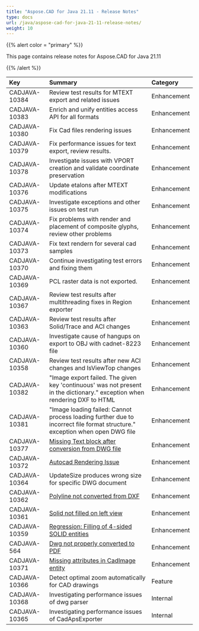 ```yaml
---
title: "Aspose.CAD for Java 21.11 - Release Notes"
type: docs
url: /java/aspose-cad-for-java-21-11-release-notes/
weight: 10
---
```


{{% alert color = "primary" %}}

This page contains release notes for Aspose.CAD for Java 21.11

{{% /alert %}}


|**Key**|**Summary**|**Category**|
| :- | :- | :- |
| CADJAVA-10384 | Review test results for MTEXT export and related issues | Enhancement |
| CADJAVA-10383 | Enrich and unify entities access API for all formats | Enhancement |
| CADJAVA-10380 | Fix Cad files rendering issues | Enhancement |
| CADJAVA-10379 | Fix performance issues for text export, review results. | Enhancement |
| CADJAVA-10378 | Investigate issues with VPORT creation and validate coordinate preservation | Enhancement |
| CADJAVA-10376 | Update etalons after MTEXT modifications | Enhancement |
| CADJAVA-10375 | Investigate exceptions and other issues on test run | Enhancement |
| CADJAVA-10374 | Fix problems with render and placement of composite glyphs, review other problems | Enhancement |
| CADJAVA-10373 | Fix text rendern for several cad samples | Enhancement |
| CADJAVA-10370 | Continue investigating test errors and fixing them | Enhancement |
| CADJAVA-10369 | PCL raster data is not exported. | Enhancement |
| CADJAVA-10367 | Review test results after multithreading fixes in Region exporter | Enhancement |
| CADJAVA-10363 | Review test results after Solid/Trace and ACI changes | Enhancement |
| CADJAVA-10360 | Investigate cause of hangups on export to OBJ with cadnet-8223 file | Enhancement |
| CADJAVA-10358 | Review test results after new ACI changes and IsViewTop changes | Enhancement |
| CADJAVA-10382 |  "Image export failed. The given key 'continuous' was not present in the dictionary." exception when rendering DXF to HTML | Enhancement |
| CADJAVA-10381 | "Image loading failed: Cannot process loading further due to incorrect file format structure." exception when open DWG file | Enhancement |
| CADJAVA-10377 | [Missing Text block after conversion from DWG file](https://forum.aspose.com/t/missing-text-block-after-conversion-from-dwg-file/233991/3) | Enhancement |
| CADJAVA-10372 | [Autocad Rendering Issue](https://forum.aspose.com/t/autocad-rendering-issue/234402/3) | Enhancement |
| CADJAVA-10364 | UpdateSize produces wrong size for specific DWG document | Enhancement |
| CADJAVA-10362 | [Polyline not converted from DXF](https://forum.aspose.com/t/polyline-not-converted-from-dxf/235706) | Enhancement |
| CADJAVA-10361 | [Solid not filled on left view](https://forum.aspose.com/t/solid-not-filled-on-left-view/235870) | Enhancement |
| CADJAVA-10359 | [Regression: Filling of 4-sided SOLID entities](https://forum.aspose.com/t/solid-not-filled-on-left-view/235870/2) | Enhancement |
| CADJAVA-564 | [Dwg not properly converted to PDF](https://forum.aspose.com/t/aspose-cad-for-java/203657) | Enhancement |
| CADJAVA-10371 | [Missing attributes in CadImage entity](https://forum.aspose.com/t/missing-attributes-in-cadimage-entity/234512) | Enhancement |
| CADJAVA-10366 | Detect optimal zoom automatically for CAD drawings | Feature |
| CADJAVA-10368 | Investigating performance issues of dwg parser | Internal |
| CADJAVA-10365 | Investigating performance issues of CadApsExporter | Internal |
